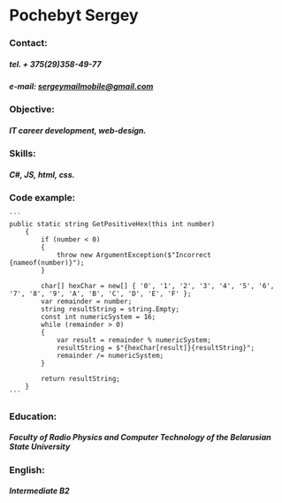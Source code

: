 # Pochebyt Sergey

### Contact:

##### tel. + 375(29)358-49-77

##### e-mail: sergeymailmobile@gmail.com

### Objective:

##### IT career development, web-design.

### Skills:

##### C#, JS, html, css.

### Code example:

    ```
    public static string GetPositiveHex(this int number)
        {
            if (number < 0)
            {
                throw new ArgumentException($"Incorrect {nameof(number)}");
            }

            char[] hexChar = new[] { '0', '1', '2', '3', '4', '5', '6', '7', '8', '9', 'A', 'B', 'C', 'D', 'E', 'F' };
            var remainder = number;
            string resultString = string.Empty;
            const int numericSystem = 16;
            while (remainder > 0)
            {
                var result = remainder % numericSystem;
                resultString = $"{hexChar[result]}{resultString}";
                remainder /= numericSystem;
            }

            return resultString;
        }
    ```

### Education:

##### Faculty of Radio Physics and Computer Technology of the Belarusian State University

### English:

##### Intermediate B2
